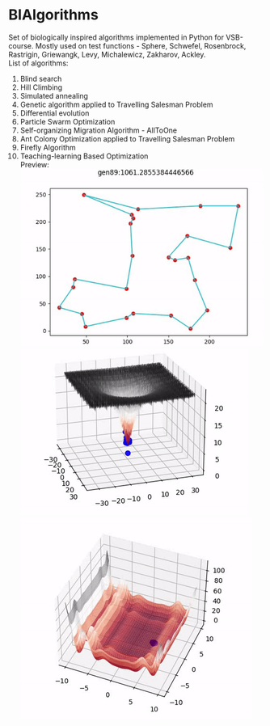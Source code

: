 # BIAlgorithms
Set of biologically inspired algorithms implemented in Python for VSB-course. 
Mostly used on test functions - Sphere, Schwefel, Rosenbrock, Rastrigin, Griewangk, Levy, Michalewicz, Zakharov, Ackley.</br>
List of algorithms:
1. Blind search 
2. Hill Climbing 
3. Simulated annealing 
4. Genetic algorithm applied to Travelling Salesman Problem 
5. Differential evolution 
6. Particle Swarm Optimization 
7. Self-organizing Migration Algorithm - AllToOne
8. Ant Colony Optimization applied to Travelling Salesman Problem 
9. Firefly Algorithm 
10. Teaching-learning Based Optimization </br>
Preview:</br>
![alt text](https://github.com/Thechopsee/BIAlgorithms/blob/main/img/ACO.gif "Logo Title Text 1")
![alt text](https://github.com/Thechopsee/BIAlgorithms/blob/main/img/auckleypso.gif "Logo Title Text 1")
![alt text](https://github.com/Thechopsee/BIAlgorithms/blob/main/img/levyfrf.gif "Logo Title Text 1")
